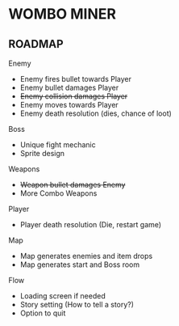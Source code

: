 # WOMBO MINER

## ROADMAP

Enemy

- Enemy fires bullet towards Player
- Enemy bullet damages Player
- ~~Enemy collision damages Player~~
- Enemy moves towards Player
- Enemy death resolution (dies, chance of loot)

Boss
- Unique fight mechanic
- Sprite design


Weapons

- ~~Weapon bullet damages Enemy~~
- More Combo Weapons

Player 

- Player death resolution (Die, restart game)


Map

- Map generates enemies and item drops
- Map generates start and Boss room

Flow

- Loading screen if needed
- Story setting (How to tell a story?)
- Option to quit
